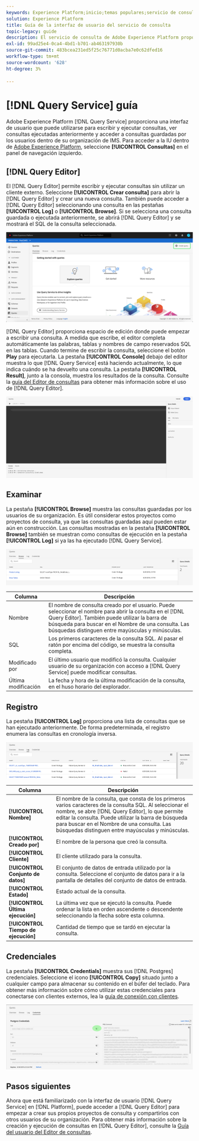 ```yaml
---
keywords: Experience Platform;inicio;temas populares;servicio de consulta;servicio de consulta;consulta;editor de consultas;editor de consultas;editor de consultas;
solution: Experience Platform
title: Guía de la interfaz de usuario del servicio de consulta
topic-legacy: guide
description: El servicio de consulta de Adobe Experience Platform proporciona una interfaz de usuario que puede utilizarse para escribir y ejecutar consultas, ver consultas ejecutadas anteriormente y acceder a consultas guardadas por los usuarios dentro de la organización de IMS.
exl-id: 99ad25e4-0ca4-4bd1-b701-ab463197930b
source-git-commit: 483bcea231ed5f25c76771d0acba7e0c62dfed16
workflow-type: tm+mt
source-wordcount: '628'
ht-degree: 3%

---
```


# [!DNL Query Service] guía

Adobe Experience Platform [!DNL Query Service] proporciona una interfaz de usuario que puede utilizarse para escribir y ejecutar consultas, ver consultas ejecutadas anteriormente y acceder a consultas guardadas por los usuarios dentro de su organización de IMS. Para acceder a la IU dentro de [Adobe Experience Platform](https://platform.adobe.com), seleccione **[!UICONTROL Consultas]** en el panel de navegación izquierdo.

## [!DNL Query Editor]

El [!DNL Query Editor] permite escribir y ejecutar consultas sin utilizar un cliente externo. Seleccione **[!UICONTROL Crear consulta]** para abrir la [!DNL Query Editor] y crear una nueva consulta. También puede acceder a [!DNL Query Editor] seleccionando una consulta en las pestañas **[!UICONTROL Log]** o **[!UICONTROL Browse]**. Si se selecciona una consulta guardada o ejecutada anteriormente, se abrirá [!DNL Query Editor] y se mostrará el SQL de la consulta seleccionada.

![Imagen](../images/ui/overview/overview.png)

[!DNL Query Editor] proporciona espacio de edición donde puede empezar a escribir una consulta. A medida que escribe, el editor completa automáticamente las palabras, tablas y nombres de campo reservados SQL en las tablas. Cuando termine de escribir la consulta, seleccione el botón **Play** para ejecutarla. La pestaña **[!UICONTROL Console]** debajo del editor muestra lo que [!DNL Query Service] está haciendo actualmente, lo que indica cuándo se ha devuelto una consulta. La pestaña **[!UICONTROL Result]**, junto a la consola, muestra los resultados de la consulta. Consulte la [guía del Editor de consultas](./user-guide.md) para obtener más información sobre el uso de [!DNL Query Editor].

![Imagen](../images/ui/overview/query-editor.png)

## Examinar

La pestaña **[!UICONTROL Browse]** muestra las consultas guardadas por los usuarios de su organización. Es útil considerar estos proyectos como proyectos de consulta, ya que las consultas guardadas aquí pueden estar aún en construcción. Las consultas mostradas en la pestaña **[!UICONTROL Browse]** también se muestran como consultas de ejecución en la pestaña **[!UICONTROL Log]** si ya las ha ejecutado [!DNL Query Service].

![Imagen](../images/ui/overview/browse.png)

| Columna | Descripción |
| --- | --- |
| Nombre | El nombre de consulta creado por el usuario. Puede seleccionar el nombre para abrir la consulta en el [!DNL Query Editor]. También puede utilizar la barra de búsqueda para buscar en el Nombre de una consulta. Las búsquedas distinguen entre mayúsculas y minúsculas. |
| SQL | Los primeros caracteres de la consulta SQL. Al pasar el ratón por encima del código, se muestra la consulta completa. |
| Modificado por | El último usuario que modificó la consulta. Cualquier usuario de su organización con acceso a [!DNL Query Service] puede modificar consultas. |
| Última modificación | La fecha y hora de la última modificación de la consulta, en el huso horario del explorador. |

## Registro

La pestaña **[!UICONTROL Log]** proporciona una lista de consultas que se han ejecutado anteriormente. De forma predeterminada, el registro enumera las consultas en cronología inversa.

![Imagen](../images/ui/overview/log.png)

| Columna | Descripción |
| --- | --- |
| **[!UICONTROL Nombre]** | El nombre de la consulta, que consta de los primeros varios caracteres de la consulta SQL. Al seleccionar el nombre, se abre [!DNL Query Editor], lo que permite editar la consulta. Puede utilizar la barra de búsqueda para buscar en el Nombre de una consulta. Las búsquedas distinguen entre mayúsculas y minúsculas. |
| **[!UICONTROL Creado por]** | El nombre de la persona que creó la consulta. |
| **[!UICONTROL Cliente]** | El cliente utilizado para la consulta. |
| **[!UICONTROL Conjunto de datos]** | El conjunto de datos de entrada utilizado por la consulta. Seleccione el conjunto de datos para ir a la pantalla de detalles del conjunto de datos de entrada. |
| **[!UICONTROL Estado]** | Estado actual de la consulta. |
| **[!UICONTROL Última ejecución]** | La última vez que se ejecutó la consulta. Puede ordenar la lista en orden ascendente o descendente seleccionando la flecha sobre esta columna. |
| **[!UICONTROL Tiempo de ejecución]** | Cantidad de tiempo que se tardó en ejecutar la consulta. |

## Credenciales

La pestaña **[!UICONTROL Credentials]** muestra sus [!DNL Postgres] credenciales. Seleccione el icono **[!UICONTROL Copy]** situado junto a cualquier campo para almacenar su contenido en el búfer del teclado. Para obtener más información sobre cómo utilizar estas credenciales para conectarse con clientes externos, lea la [guía de conexión con clientes](../clients/overview.md).

![Imagen](../images/ui/overview/credentials.png)

## Pasos siguientes

Ahora que está familiarizado con la interfaz de usuario [!DNL Query Service] en [!DNL Platform], puede acceder a [!DNL Query Editor] para empezar a crear sus propios proyectos de consulta y compartirlos con otros usuarios de su organización. Para obtener más información sobre la creación y ejecución de consultas en [!DNL Query Editor], consulte la [Guía del usuario del Editor de consultas](./user-guide.md).